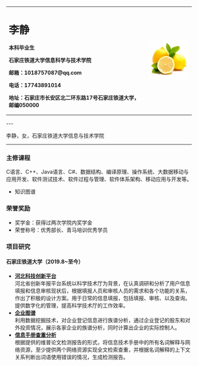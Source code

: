 <table border="0">
  <tr>
    <td width="75%">
      <h1>李静</h1>
      <p><b>本科毕业生</b></p>
      <p><b>石家庄铁道大学信息科学与技术学院</b></p>
      <p><b>邮箱：1018757087@qq.com</b></p>
      <p><b>电话：17743891014</b></p>
       <p><b>地址：石家庄市长安区北二环东路17号石家庄铁道大学，邮编050000</b></p>
    </td>
    <td width="25%">
      <img src="/zhengjianzhao.jpg" width="100%">
    </td>
  </tr>
</table>
---

李静，女，石家庄铁道大学信息与技术学院

---


### 主修课程
C语言、C++、Java语言、C#、数据结构、编译原理、操作系统、大数据移动与应用开发、软件测试技术、软件过程与管理、软件体系架构、移动应用与开发等。
- 知识图谱

### 荣誉奖励
- 奖学金：获得过两次学院内奖学金
- 荣誉称号：优秀部长、青马培训优秀学员

### 项目研究
#### 石家庄铁道大学（2019.8~至今）
- **[河北科技创新平台](https://github.com/sunnybingxue/Chuangxin1)**  
河北省创新年报平台系统以科学技术厅为背景，在认真调研和分析了用户信息填报和信息审核现状后，根据填报人员和审核人员的需求和各个功能的关系，作出了积极的设计方案。用于日常的信息填报，包括填报、审核、以及查询。提供数字化的管理，提高科学技术厅的工作效率。
- **[企业图谱](https://github.com/sunnybingxue/Qiye)**    
利用数据挖掘技术，对企业登记信息进行族谱分析，通过企业登记的股东和对外投资情况，展示各家企业的族谱分析，同时计算出企业的实际控制人。
- **[信息手册查重分析](https://github.com/sunnybingxue/Reci)**  
根据提供的维普论文检测报告的形式，将信息技术手册中的所有名词解释与网络资源，至少提供两个网络资源实现全文检索查重，并根据名词解释的上下文关系判断出词语使用错误的情况，生成检测报告。
